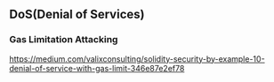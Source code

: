 ## DoS(Denial of Services)

### Gas Limitation Attacking

https://medium.com/valixconsulting/solidity-security-by-example-10-denial-of-service-with-gas-limit-346e87e2ef78